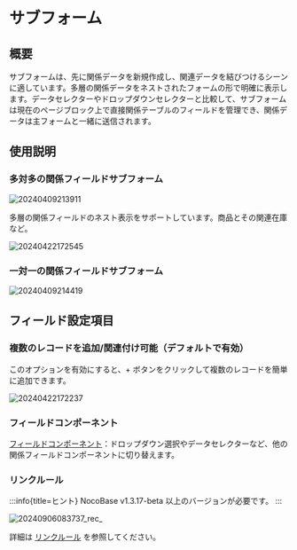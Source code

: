 # サブフォーム

## 概要

サブフォームは、先に関係データを新規作成し、関連データを結びつけるシーンに適しています。多層の関係データをネストされたフォームの形で明確に表示します。データセレクターやドロップダウンセレクターと比較して、サブフォームは現在のページブロック上で直接関係テーブルのフィールドを管理でき、関係データは主フォームと一緒に送信されます。

## 使用説明

### 多対多の関係フィールドサブフォーム

![20240409213911](https://static-docs.nocobase.com/20240409213911.png)

多層の関係フィールドのネスト表示をサポートしています。商品とその関連在庫など。

![20240422172545](https://static-docs.nocobase.com/20240422172545.png)

### 一対一の関係フィールドサブフォーム

![20240409214419](https://static-docs.nocobase.com/20240409214419.png)

## フィールド設定項目

### 複数のレコードを追加/関連付け可能（デフォルトで有効）

このオプションを有効にすると、+ ボタンをクリックして複数のレコードを簡単に追加できます。

![20240422172237](https://static-docs.nocobase.com/20240422172237.png)

### フィールドコンポーネント

[フィールドコンポーネント](/handbook/ui/fields/association-field)：ドロップダウン選択やデータセレクターなど、他の関係フィールドコンポーネントに切り替えます。

### リンクルール
:::info{title=ヒント}
NocoBase v1.3.17-beta 以上のバージョンが必要です。
:::

![20240906083737_rec_](https://static-docs.nocobase.com/20240906083737_rec_.gif)

詳細は [リンクルール](/handbook/ui/blocks/block-settings/linkage-rule) を参照してください。

